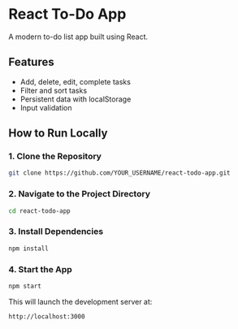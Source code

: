 # React To-Do App

A modern to-do list app built using React.

## Features
- Add, delete, edit, complete tasks
- Filter and sort tasks
- Persistent data with localStorage
- Input validation


## How to Run Locally

### 1. Clone the Repository

```bash
git clone https://github.com/YOUR_USERNAME/react-todo-app.git
```

### 2. Navigate to the Project Directory

```bash
cd react-todo-app
```

### 3. Install Dependencies

```bash
npm install
```

### 4. Start the App

```bash
npm start
```

This will launch the development server at:

```
http://localhost:3000
```
